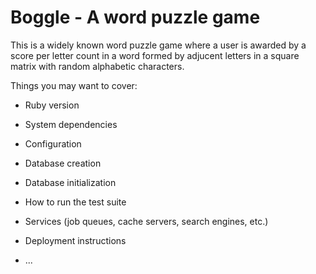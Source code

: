 # Boggle - A word puzzle game

This is a widely known word puzzle game where a user is awarded by a score per letter count in a word formed by adjucent letters in a square matrix with random alphabetic characters.

Things you may want to cover:

* Ruby version

* System dependencies

* Configuration

* Database creation

* Database initialization

* How to run the test suite

* Services (job queues, cache servers, search engines, etc.)

* Deployment instructions

* ...
